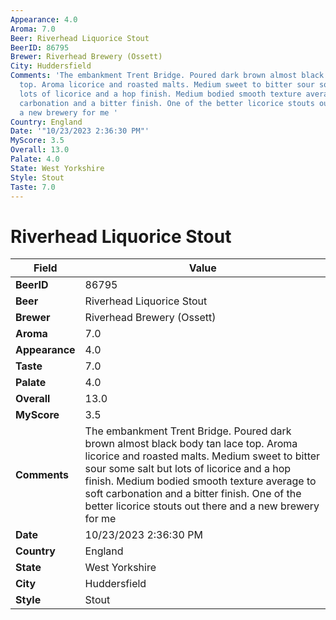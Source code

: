 ```yaml
---
Appearance: 4.0
Aroma: 7.0
Beer: Riverhead Liquorice Stout
BeerID: 86795
Brewer: Riverhead Brewery (Ossett)
City: Huddersfield
Comments: 'The embankment Trent Bridge. Poured dark brown almost black body tan lace
  top. Aroma licorice and roasted malts. Medium sweet to bitter sour some salt but
  lots of licorice and a hop finish. Medium bodied smooth texture average to soft
  carbonation and a bitter finish. One of the better licorice stouts out there and
  a new brewery for me '
Country: England
Date: '"10/23/2023 2:36:30 PM"'
MyScore: 3.5
Overall: 13.0
Palate: 4.0
State: West Yorkshire
Style: Stout
Taste: 7.0
---
```


# Riverhead Liquorice Stout

| Field         | Value |
|---------------|-------|
| **BeerID** | 86795 |
| **Beer** | Riverhead Liquorice Stout |
| **Brewer** | Riverhead Brewery (Ossett) |
| **Aroma** | 7.0 |
| **Appearance** | 4.0 |
| **Taste** | 7.0 |
| **Palate** | 4.0 |
| **Overall** | 13.0 |
| **MyScore** | 3.5 |
| **Comments** | The embankment Trent Bridge. Poured dark brown almost black body tan lace top. Aroma licorice and roasted malts. Medium sweet to bitter sour some salt but lots of licorice and a hop finish. Medium bodied smooth texture average to soft carbonation and a bitter finish. One of the better licorice stouts out there and a new brewery for me  |
| **Date** | 10/23/2023 2:36:30 PM |
| **Country** | England |
| **State** | West Yorkshire |
| **City** | Huddersfield |
| **Style** | Stout |
